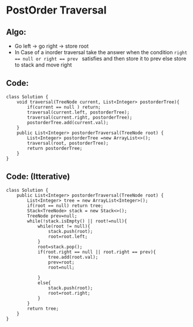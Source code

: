 # PostOrder Traversal
## Algo:
* Go left -> go right -> store root
* In Case of a inorder traversal take the answer when the condition ```right == null or right == prev ``` satisfies and then store it to prev else store to stack and move right
## Code:
```
class Solution {
    void traversal(TreeNode current, List<Integer> postorderTree){
        if(current == null ) return;
        traversal(current.left, postorderTree);
        traversal(current.right, postorderTree);
        postorderTree.add(current.val);
    }
    public List<Integer> postorderTraversal(TreeNode root) {
        List<Integer> postorderTree =new ArrayList<>();
        traversal(root, postorderTree);
        return postorderTree;
    }
}
```
## Code: (Itterative)
```
class Solution {
    public List<Integer> postorderTraversal(TreeNode root) {
        List<Integer> tree = new ArrayList<Integer>();
        if(root == null) return tree;
        Stack<TreeNode> stack = new Stack<>();
        TreeNode prev=null;
        while(!stack.isEmpty() || root!=null){
            while(root != null){
                stack.push(root);
                root=root.left;
            }
            root=stack.pop();
            if(root.right == null || root.right == prev){
                tree.add(root.val);
                prev=root;
                root=null;
               
            }
            else{
                stack.push(root);
                root=root.right;
            }
        }
        return tree;
    }
}
```

